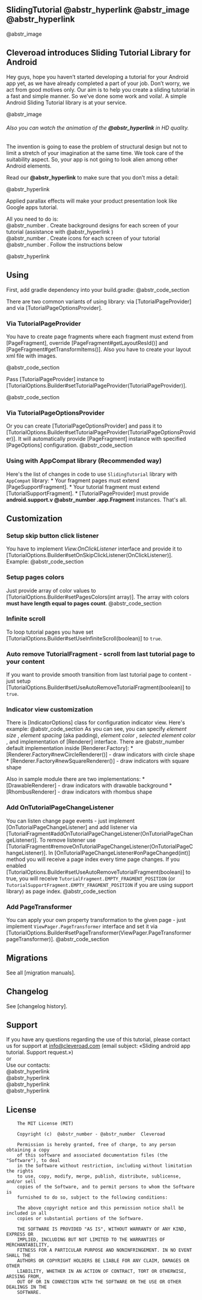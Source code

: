 ## SlidingTutorial @abstr_hyperlink @abstr_image @abstr_hyperlink 

@abstr_image 

## Cleveroad introduces Sliding Tutorial Library for Android

Hey guys, hope you haven’t started developing a tutorial for your Android app yet, as we have already completed a part of your job. Don’t worry, we act from good motives only. Our aim is to help you create a sliding tutorial in a fast and simple manner. So we’ve done some work and voila!. A simple Android Sliding Tutorial library is at your service.

@abstr_image 

###### Also you can watch the animation of the **@abstr_hyperlink** in HD quality.

The invention is going to ease the problem of structural design but not to limit a stretch of your imagination at the same time. We took care of the suitability aspect. So, your app is not going to look alien among other Android elements. 

Read our **@abstr_hyperlink** to make sure that you don’t miss a detail:

@abstr_hyperlink   


Applied parallax effects will make your product presentation look like Google apps tutorial.

All you need to do is:   
@abstr_number . Create background designs for each screen of your tutorial (assistance with @abstr_hyperlink )   
@abstr_number . Create icons for each screen of your tutorial   
@abstr_number . Follow the instructions below

@abstr_hyperlink 

## Using

First, add gradle dependency into your build.gradle: @abstr_code_section 

There are two common variants of using library: via [TutorialPageProvider] and via [TutorialPageOptionsProvider].

### Via TutorialPageProvider

You have to create page fragments where each fragment must extend from [PageFragment], override [PageFragment#getLayoutResId()] and [PageFragment#getTransformItems()]. Also you have to create your layout xml file with images.

@abstr_code_section 

Pass [TutorialPageProvider] instance to [TutorialOptions.Builder#setTutorialPageProvider(TutorialPageProvider)].

@abstr_code_section 

### Via TutorialPageOptionsProvider

Or you can create [TutorialPageOptionsProvider] and pass it to [TutorialOptions.Builder#setTutorialPageProvider(TutorialPageOptionsProvider)]. It will automatically provide [PageFragment] instance with specified [PageOptions] configuration. @abstr_code_section 

### Using with AppCompat library (Recommended way)

Here's the list of changes in code to use `SlidingTutorial` library with `AppCompat` library: * Your fragment pages must extend [PageSupportFragment]. * Your tutorial fragment must extend [TutorialSupportFragment]. * [TutorialPageProvider] must provide **android.support.v @abstr_number .app.Fragment** instances. That's all.

## Customization

### Setup skip button click listener

You have to implement _View.OnClickListener_ interface and provide it to [TutorialOptions.Builder#setOnSkipClickListener(OnClickListener)]. Example: @abstr_code_section 

### Setup pages colors

Just provide array of color values to [TutorialOptions.Builder#setPagesColors(int array)]. The array with colors **must have length equal to pages count**. @abstr_code_section 

### Infinite scroll

To loop tutorial pages you have set [TutorialOptions.Builder#setUseInfiniteScroll(boolean)] to `true`.

### Auto remove TutorialFragment - scroll from last tutorial page to your content

If you want to provide smooth transition from last tutorial page to content - just setup [TutorialOptions.Builder#setUseAutoRemoveTutorialFragment(boolean)] to `true`.

### Indicator view customization

There is [IndicatorOptions] class for configuration indicator view. Here's example: @abstr_code_section As you can see, you can specify _element size_ , _element spacing_ (aka padding), _element color_ , _selected element color_ , and implementation of [Renderer] interface. There are @abstr_number default implementation inside [Renderer.Factory]: * [Renderer.Factory#newCircleRenderer()] - draw indicators with circle shape * [Renderer.Factory#newSquareRenderer()] - draw indicators with square shape

Also in sample module there are two implementations: * [DrawableRenderer] - draw indicators with drawable background * [RhombusRenderer] - draw indicators with rhombus shape

### Add OnTutorialPageChangeListener

You can listen change page events - just implement [OnTutorialPageChangeListener] and add listener via [TutorialFragment#addOnTutorialPageChangeListener(OnTutorialPageChangeListener)]. To remove listener use [TutorialFragment#removeOnTutorialPageChangeListener(OnTutorialPageChangeListener)]. In [OnTutorialPageChangeListener#onPageChanged(int)] method you will receive a page index every time page changes. If you enabled [TutorialOptions.Builder#setUseAutoRemoveTutorialFragment(boolean)] to true, you will receive `TutorialFragment.EMPTY_FRAGMENT_POSITION` (or `TutorialSupportFragment.EMPTY_FRAGMENT_POSITION` if you are using support library) as page index. @abstr_code_section 

### Add PageTransformer

You can apply your own property transformation to the given page - just implement `ViewPager.PageTransformer` interface and set it via [TutorialOptions.Builder#setPageTransformer(ViewPager.PageTransformer pageTransformer)]. @abstr_code_section 

## Migrations

See all [migration manuals].

## Changelog

See [changelog history].

## Support

If you have any questions regarding the use of this tutorial, please contact us for support at info@cleveroad.com (email subject: «Sliding android app tutorial. Support request.»)   
or   
Use our contacts:   
@abstr_hyperlink   
@abstr_hyperlink   
@abstr_hyperlink   
@abstr_hyperlink 

## License
    
    
        The MIT License (MIT)
    
        Copyright (c)  @abstr_number - @abstr_number  Cleveroad
    
        Permission is hereby granted, free of charge, to any person obtaining a copy
        of this software and associated documentation files (the "Software"), to deal
        in the Software without restriction, including without limitation the rights
        to use, copy, modify, merge, publish, distribute, sublicense, and/or sell
        copies of the Software, and to permit persons to whom the Software is
        furnished to do so, subject to the following conditions:
    
        The above copyright notice and this permission notice shall be included in all
        copies or substantial portions of the Software.
    
        THE SOFTWARE IS PROVIDED "AS IS", WITHOUT WARRANTY OF ANY KIND, EXPRESS OR
        IMPLIED, INCLUDING BUT NOT LIMITED TO THE WARRANTIES OF MERCHANTABILITY,
        FITNESS FOR A PARTICULAR PURPOSE AND NONINFRINGEMENT. IN NO EVENT SHALL THE
        AUTHORS OR COPYRIGHT HOLDERS BE LIABLE FOR ANY CLAIM, DAMAGES OR OTHER
        LIABILITY, WHETHER IN AN ACTION OF CONTRACT, TORT OR OTHERWISE, ARISING FROM,
        OUT OF OR IN CONNECTION WITH THE SOFTWARE OR THE USE OR OTHER DEALINGS IN THE
        SOFTWARE.
    
